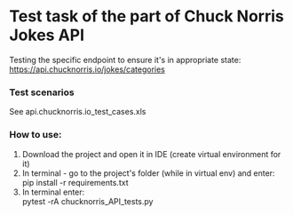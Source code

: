 # Test task of the part of Chuck Norris Jokes API

Testing the specific endpoint to ensure it's in appropriate state: https://api.chucknorris.io/jokes/categories

### Test scenarios
See api.chucknorris.io_test_cases.xls

### How to use:
1. Download the project and open it in IDE (create virtual environment for it)
2. In terminal - go to the project's folder (while in virtual env) and enter:<br>
pip install -r requirements.txt
3. In terminal enter:<br> pytest -rA chucknorris_API_tests.py

